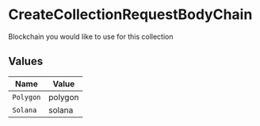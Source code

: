 # CreateCollectionRequestBodyChain

Blockchain you would like to use for this collection


## Values

| Name      | Value     |
| --------- | --------- |
| `Polygon` | polygon   |
| `Solana`  | solana    |